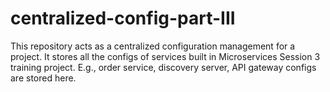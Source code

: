# centralized-config-part-III
This repository acts as a centralized configuration management for a project. It stores all the configs of services built in Microservices Session 3 training project. E.g., order service, discovery server, API gateway configs are stored here.
